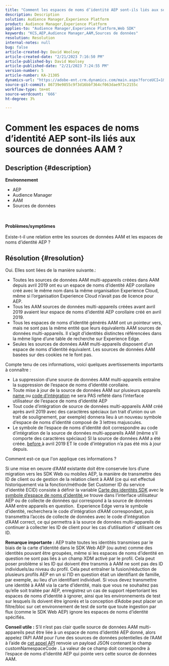 ```yaml
---
title: "Comment les espaces de noms d’identité AEP sont-ils liés aux sources de données AAM ?"
description: Description
solution: Audience Manager,Experience Platform
product: Audience Manager,Experience Platform
applies-to: "Audience Manager,Experience Platform,Web SDK"
keywords: "KCS,AEP,Audience Manager,AAM,Sources de données"
resolution: Resolution
internal-notes: null
bug: false
article-created-by: David Woolsey
article-created-date: "2/21/2023 7:16:50 PM"
article-published-by: David Woolsey
article-published-date: "2/21/2023 7:24:55 PM"
version-number: 5
article-number: KA-21305
dynamics-url: "https://adobe-ent.crm.dynamics.com/main.aspx?forceUCI=1&pagetype=entityrecord&etn=knowledgearticle&id=56ef2348-1cb2-ed11-83fe-6045bd006e5a"
source-git-commit: 86739e9855c9f3d16bbf364cf063dae973c2155c
workflow-type: tm+mt
source-wordcount: '666'
ht-degree: 3%

---
```


# Comment les espaces de noms d’identité AEP sont-ils liés aux sources de données AAM ?

## Description {#description}

<b>Environnement</b>
- AEP
- Audience Manager
- AAM
- Sources de données

<br> <br><b>Problèmes/symptômes</b><br> <br>Existe-t-il une relation entre les sources de données AAM et les espaces de noms d’identité AEP ?

## Résolution {#resolution}


Oui. Elles sont liées de la manière suivante.:

- Toutes les sources de données AAM multi-appareils créées dans AAM depuis avril 2019 ont eu un espace de noms d’identité AEP corollaire créé avec le même nom dans la même organisation Experience Cloud, même si l’organisation Experience Cloud n’avait pas de licence pour AEP.
- Tous les AAM sources de données multi-appareils créées avant avril 2019 avaient leur espace de noms d’identité AEP corollaire créé en avril 2019.
- Tous les espaces de noms d’identité générés AAM ont un pointeur vers, mais ne sont pas la même entité que leurs équivalents AAM sources de données multi-appareils. Il s’agit d’identités distinctes référencées dans la même ligne d’une table de recherche sur Experience Edge.
- Seules les sources de données AAM multi-appareils disposent d’un espace de noms d’identité équivalent. Les sources de données AAM basées sur des cookies ne le font pas.


Compte tenu de ces informations, voici quelques avertissements importants à connaître :

- La suppression d’une source de données AAM multi-appareils entraîne la suppression de l’espace de noms d’identité corollaire.
- Toute mise à jour de la source de données AAM sur plusieurs appareils <u>name </u>ou <u>code d’intégration</u> ne sera PAS reflété dans l’interface utilisateur de l’espace de noms d’identité AEP
- Tout code d’intégration de source de données multi-appareils AAM créé après avril 2019 avec des caractères spéciaux (un trait d’union ou un trait de soulignement, par exemple) donnera lieu à un nouveau symbole d’espace de noms d’identité composé de 3 lettres majuscules.
- Le symbole de l’espace de noms d’identité doit correspondre au code d’intégration de la source de données multi-appareils AAM (même s’il comporte des caractères spéciaux) SI la source de données AAM a été créée. <u>before </u>à avril 2019 ET le code d’intégration n’a pas été mis à jour depuis.


Comment est-ce que l&#39;on applique ces informations ?

Si une mise en oeuvre d’AAM existante doit être conservée lors d’une migration vers les SDK Web ou mobiles AEP, la manière de transmettre des ID de client ou de gestion de la relation client à AAM (ce qui est effectué historiquement via la fonction/méthode Set Customer ID du service d’identité ECID) consiste à définir la variable [Carte des identités SDK](https://experienceleague.adobe.com/docs/experience-platform/edge/identity/overview.html?lang=en) avec le<u> symbole d’espace de noms d’identité </u>se trouve dans l’interface utilisateur AEP ou de collecte de données qui correspond à la source de données AAM entre appareils en question.  Experience Edge verra le symbole d’identité, recherchera le code d’intégration d’AAM correspondant, puis transmettra l’accès de collecte de données avec le code d’intégration d’AAM correct, ce qui permettra à la source de données multi-appareils de continuer à collecter les ID de client pour les cas d’utilisation d’ utilisant ces ID.

<b>Remarque importante :</b> AEP traite toutes les identités transmises par le biais de la carte d’identité dans le SDK Web AEP (ou autre) comme des identités pouvant être groupées, même si les espaces de noms d’identité en question ne sont pas liés à un champ XDM activé par le profil. Cela peut poser problème si les ID qui doivent être transmis à AAM ne sont pas des ID individuels/au niveau du profil. Cela peut entraîner la fusion/réduction de plusieurs profils AEP en un si l’ID en question était un identifiant de famille, par exemple, au lieu d’un identifiant individuel. Si vous devez transmettre une identité à AAM via la carte d’identité, mais que vous ne souhaitez pas qu’elle soit traitée par AEP, enregistrez un cas de support répertoriant les espaces de noms d’identité à ignorer, ainsi que les environnements de test sur lesquels ils doivent être ignorés et la conception d’Adobe peut placer un filtre/bloc sur cet environnement de test de sorte que toute ingestion par flux (comme le SDK Web AEP) ignore les espaces de noms d’identité spécifiés.

<b>Conseil utile :</b> S’il n’est pas clair quelle source de données AAM multi-appareils peut être liée à un espace de noms d’identité AEP donné, alors appelez l’API AAM pour l’une des sources de données potentielles de l’AAM à l’aide de [cet appel API](https://vhttps://bank.demdex.com/portal/swagger/index.html#/Data%20Source%20API/get_datasources__dataSourceId_) renvoie un payload JSON contenant le champ customNamespaceCode . La valeur de ce champ doit correspondre à l’espace de noms d’identité AEP qui pointe vers cette source de données AAM.


